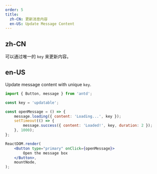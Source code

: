 ```yaml
---
order: 5
title:
  zh-CN: 更新消息内容
  en-US: Update Message Content
---
```


## zh-CN

可以通过唯一的 `key` 来更新内容。

## en-US

Update message content with unique `key`.

```jsx
import { Button, message } from 'antd';

const key = 'updatable';

const openMessage = () => {
	message.loading({ content: 'Loading...', key });
	setTimeout(() => {
		message.success({ content: 'Loaded!', key, duration: 2 });
	}, 1000);
};

ReactDOM.render(
	<Button type="primary" onClick={openMessage}>
		Open the message box
	</Button>,
	mountNode,
);
```
